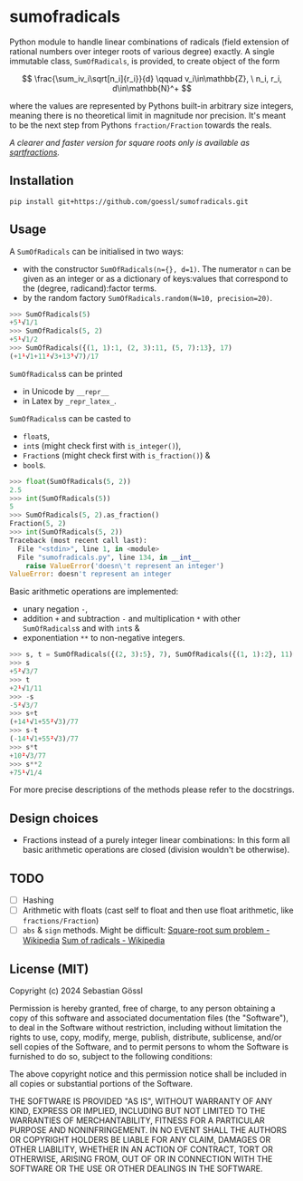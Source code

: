 # sumofradicals

Python module to handle linear combinations of radicals (field extension of rational numbers over integer roots of various degree) exactly.
A single immutable class, `SumOfRadicals`, is provided, to create object of the form

$$
    \frac{\sum_iv_i\sqrt[n_i]{r_i}}{d} \qquad v_i\in\mathbb{Z}, \ n_i, r_i, d\in\mathbb{N}^+
$$

where the values are represented by Pythons built-in arbitrary size integers, meaning there is no theoretical limit in magnitude nor precision. It's meant to be the next step from Pythons `fraction/Fraction` towards the reals.

*A clearer and faster version for square roots only is available as [sqrtfractions](https://github.com/goessl/sqrtfractions).*

## Installation

```console
pip install git+https://github.com/goessl/sumofradicals.git
```

## Usage

A `SumOfRadicals` can be initialised in two ways:
- with the constructor `SumOfRadicals(n={}, d=1)`. The numerator `n` can be given as an integer or as a dictionary of keys:values that correspond to the (degree, radicand):factor terms.
- by the random factory `SumOfRadicals.random(N=10, precision=20)`.
```python
>>> SumOfRadicals(5)
+5¹√1/1
>>> SumOfRadicals(5, 2)
+5¹√1/2
>>> SumOfRadicals({(1, 1):1, (2, 3):11, (5, 7):13}, 17)
(+1¹√1+11²√3+13⁵√7)/17
```

`SumOfRadicals`s can be printed
- in Unicode by `__repr__`
- in Latex by `_repr_latex_`.

`SumOfRadicals`s can be casted to
- `float`s,
- `int`s (might check first with `is_integer()`),
- `Fraction`s (might check first with `is_fraction()`) &
- `bool`s.
```python
>>> float(SumOfRadicals(5, 2))
2.5
>>> int(SumOfRadicals(5))
5
>>> SumOfRadicals(5, 2).as_fraction()
Fraction(5, 2)
>>> int(SumOfRadicals(5, 2))
Traceback (most recent call last):
  File "<stdin>", line 1, in <module>
  File "sumofradicals.py", line 134, in __int__
    raise ValueError('doesn\'t represent an integer')
ValueError: doesn't represent an integer
```

Basic arithmetic operations are implemented:
- unary negation `-`,
- addition `+` and subtraction `-` and multiplication `*` with other `SumOfRadicals`s and with `int`s &
- exponentiation `**` to non-negative integers.
```python
>>> s, t = SumOfRadicals({(2, 3):5}, 7), SumOfRadicals({(1, 1):2}, 11)
>>> s
+5²√3/7
>>> t
+2¹√1/11
>>> -s
-5²√3/7
>>> s+t
(+14¹√1+55²√3)/77
>>> s-t
(-14¹√1+55²√3)/77
>>> s*t
+10²√3/77
>>> s**2
+75¹√1/4
```

For more precise descriptions of the methods please refer to the docstrings.

## Design choices

- Fractions instead of a purely integer linear combinations: In this form all basic arithmetic operations are closed (division wouldn't be otherwise).

## TODO

- [ ] Hashing
- [ ] Arithmetic with floats (cast self to float and then use float arithmetic, like `fractions/Fraction`)
- [ ] `abs` & `sign` methods. Might be difficult:
  [Square-root sum problem - Wikipedia](https://en.wikipedia.org/wiki/Square-root_sum_problem)
  [Sum of radicals - Wikipedia](https://en.wikipedia.org/wiki/Sum_of_radicals#:~:text=The%20sum%20of%20radicals%20is,finite%20linear%20combination%20of%20radicals%3A&text=are%20real%20numbers.)

## License (MIT)

Copyright (c) 2024 Sebastian Gössl

Permission is hereby granted, free of charge, to any person obtaining a copy
of this software and associated documentation files (the "Software"), to deal
in the Software without restriction, including without limitation the rights
to use, copy, modify, merge, publish, distribute, sublicense, and/or sell
copies of the Software, and to permit persons to whom the Software is
furnished to do so, subject to the following conditions:

The above copyright notice and this permission notice shall be included in all
copies or substantial portions of the Software.

THE SOFTWARE IS PROVIDED "AS IS", WITHOUT WARRANTY OF ANY KIND, EXPRESS OR
IMPLIED, INCLUDING BUT NOT LIMITED TO THE WARRANTIES OF MERCHANTABILITY,
FITNESS FOR A PARTICULAR PURPOSE AND NONINFRINGEMENT. IN NO EVENT SHALL THE
AUTHORS OR COPYRIGHT HOLDERS BE LIABLE FOR ANY CLAIM, DAMAGES OR OTHER
LIABILITY, WHETHER IN AN ACTION OF CONTRACT, TORT OR OTHERWISE, ARISING FROM,
OUT OF OR IN CONNECTION WITH THE SOFTWARE OR THE USE OR OTHER DEALINGS IN THE
SOFTWARE.

